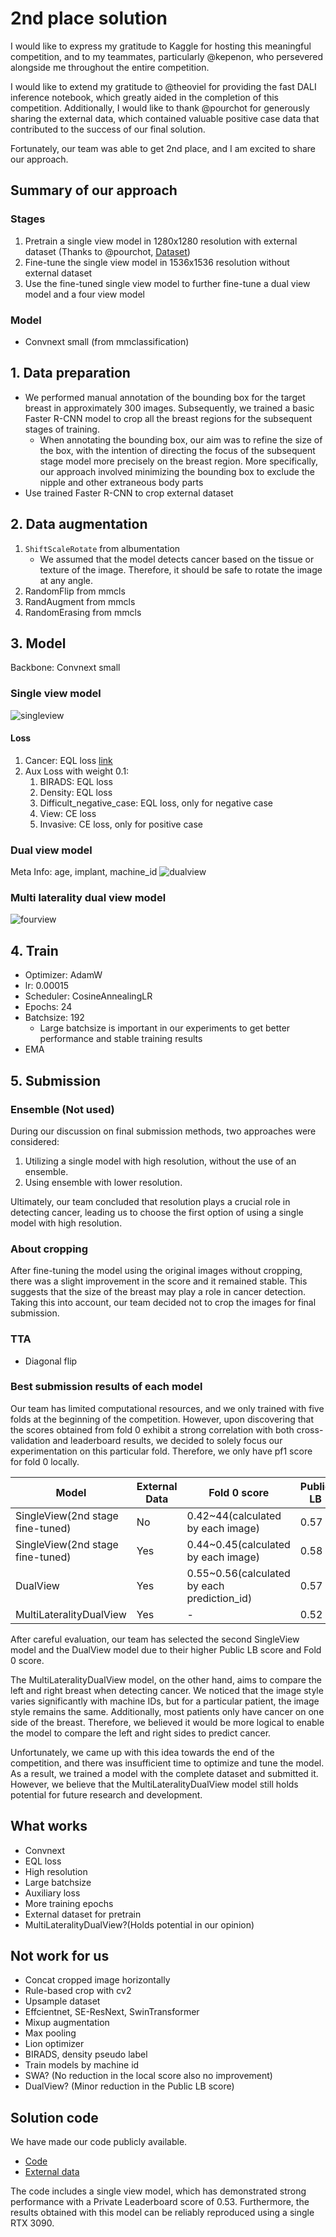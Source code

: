 # 2nd place solution

I would like to express my gratitude to Kaggle for hosting this meaningful
competition, and to my teammates, particularly @kepenon, who persevered
alongside me throughout the entire competition.

I would like to extend my gratitude to @theoviel for providing the fast DALI
inference
notebook, which greatly aided in the completion of this competition.
Additionally, I
would like to thank @pourchot for generously sharing the external data, which
contained valuable positive case data that contributed to the success of our
final solution.

Fortunately, our team was able to get 2nd place, and I am excited to share our
approach.

## Summary of our approach

### Stages

1. Pretrain a single view model in 1280x1280 resolution with external dataset (Thanks
   to
   @pourchot, [Dataset](https://www.kaggle.com/competitions/rsna-breast-cancer-detection/discussion/377790))
2. Fine-tune the single view model in 1536x1536 resolution without external dataset
3. Use the fine-tuned single view model to further fine-tune a dual view model
   and a four view model

### Model

* Convnext small (from mmclassification)

## 1. Data preparation

* We performed manual annotation of the bounding box for the target breast in
  approximately 300 images. Subsequently, we trained a basic Faster R-CNN model
  to crop all the breast regions for the subsequent stages of training.
    * When annotating the bounding box, our aim was to refine the size of the
      box, with the intention of directing the focus of the subsequent stage
      model more precisely on the breast region. More specifically, our approach
      involved minimizing the bounding box to exclude the nipple and other
      extraneous body parts
* Use trained Faster R-CNN to crop external dataset

## 2. Data augmentation

1. `ShiftScaleRotate` from albumentation
    * We assumed that the model detects cancer based on the tissue or texture of
      the image. Therefore, it should be safe to rotate the image at any angle.
2. RandomFlip from mmcls
3. RandAugment from mmcls
4. RandomErasing from mmcls

## 3. Model

Backbone: Convnext small

### Single view model

![singleview](resources/single_view.png)

#### Loss

1. Cancer: EQL loss [link](https://github.com/Ezra-Yu/ACCV2022_FGIA_1st)
2. Aux Loss with weight 0.1:
    1. BIRADS: EQL loss
    2. Density: EQL loss
    3. Difficult_negative_case: EQL loss, only for negative case
    4. View: CE loss
    5. Invasive: CE loss, only for positive case

### Dual view model

Meta Info: age, implant, machine_id
![dualview](resources/dual_view.png)

### Multi laterality dual view model

![fourview](resources/multi_laterality_dual_view.png)

## 4. Train

* Optimizer: AdamW
* lr: 0.00015
* Scheduler: CosineAnnealingLR
* Epochs: 24
* Batchsize: 192
    * Large batchsize is important in our experiments to get better performance
      and stable training results
* EMA

## 5. Submission

### Ensemble (Not used)

During our discussion on final submission methods, two approaches were
considered:

1. Utilizing a single model with high resolution, without the use of an
   ensemble.
2. Using ensemble with lower resolution.

Ultimately, our team concluded that resolution plays a crucial role in detecting
cancer, leading us to choose the first option of using a single model with high
resolution.

### About cropping

After fine-tuning the model using the original images without cropping, there
was a slight improvement in the score and it remained stable. This suggests that
the size of the breast may play a role in cancer detection. Taking this into
account, our team decided not to crop the images for final submission.

### TTA
* Diagonal flip

### Best submission results of each model

Our team has limited computational resources, and we only trained with five
folds at the beginning of the competition. However, upon discovering that the
scores obtained from fold 0 exhibit a strong correlation with both
cross-validation and leaderboard results, we decided to solely focus our
experimentation on this particular fold. Therefore, we only have pf1 score for
fold 0 locally.

| Model                            | External Data | Fold 0 score                                | Public LB | Private LB |
|----------------------------------|---------------|---------------------------------------------|-----------|------------|
| SingleView(2nd stage fine-tuned) | No            | 0.42~44(calculated by each image)           | 0.57      | 0.51       |
| SingleView(2nd stage fine-tuned) | Yes           | 0.44~0.45(calculated by each image)         | 0.58      | 0.53       |
| DualView                         | Yes           | 0.55~0.56(calculated by each prediction_id) | 0.57      | 0.52       |
| MultiLateralityDualView          | Yes           | -                                           | 0.52      | 0.53       |

After careful evaluation, our team has selected the second SingleView model and
the DualView model due to their higher Public LB score and Fold 0 score.

The MultiLateralityDualView model, on the other hand, aims to compare the left
and right breast when detecting cancer. We noticed that the image style varies
significantly with machine IDs, but for a particular patient, the image style
remains the same. Additionally, most patients only have cancer on one side of
the breast. Therefore, we believed it would be more logical to enable the model
to compare the left and right sides to predict cancer.

Unfortunately, we came up with this idea towards the end of the competition, and
there was insufficient time to optimize and tune the model. As a result, we
trained a model with the complete dataset and submitted it. However, we believe
that the MultiLateralityDualView model still holds potential for future research
and development.

## What works

* Convnext
* EQL loss
* High resolution
* Large batchsize
* Auxiliary loss
* More training epochs
* External dataset for pretrain
* MultiLateralityDualView?(Holds potential in our opinion)

## Not work for us
* Concat cropped image horizontally
* Rule-based crop with cv2
* Upsample dataset
* Effcientnet, SE-ResNext, SwinTransformer
* Mixup augmentation
* Max pooling
* Lion optimizer
* BIRADS, density pseudo label
* Train models by machine id
* SWA? (No reduction in the local score also no improvement)
* DualView? (Minor reduction in the Public LB score)

## Solution code

We have made our code publicly available.

* [Code](https://github.com/ShuzhiLiu/RSNABreast2ndPlace)
* [External data](https://www.kaggle.com/competitions/rsna-breast-cancer-detection/discussion/377790)

The code includes a single view model, which has demonstrated strong performance
with a Private
Leaderboard score of 0.53. Furthermore, the results obtained with this model can
be reliably reproduced using a single RTX 3090.

